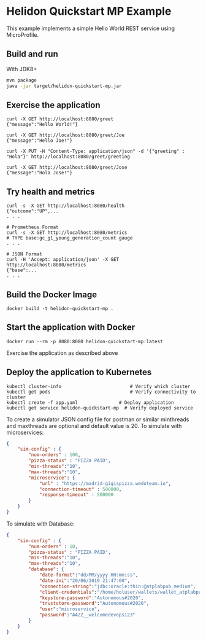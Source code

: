 # Helidon Quickstart MP Example

This example implements a simple Hello World REST service using MicroProfile.

## Build and run

With JDK8+
```bash
mvn package
java -jar target/helidon-quickstart-mp.jar
```

## Exercise the application

```
curl -X GET http://localhost:8080/greet
{"message":"Hello World!"}

curl -X GET http://localhost:8080/greet/Joe
{"message":"Hello Joe!"}

curl -X PUT -H "Content-Type: application/json" -d '{"greeting" : "Hola"}' http://localhost:8080/greet/greeting

curl -X GET http://localhost:8080/greet/Jose
{"message":"Hola Jose!"}
```

## Try health and metrics

```
curl -s -X GET http://localhost:8080/health
{"outcome":"UP",...
. . .

# Prometheus Format
curl -s -X GET http://localhost:8080/metrics
# TYPE base:gc_g1_young_generation_count gauge
. . .

# JSON Format
curl -H 'Accept: application/json' -X GET http://localhost:8080/metrics
{"base":...
. . .

```

## Build the Docker Image

```
docker build -t helidon-quickstart-mp .
```

## Start the application with Docker

```
docker run --rm -p 8080:8080 helidon-quickstart-mp:latest
```

Exercise the application as described above

## Deploy the application to Kubernetes

```
kubectl cluster-info                         # Verify which cluster
kubectl get pods                             # Verify connectivity to cluster
kubectl create -f app.yaml               # Deploy application
kubectl get service helidon-quickstart-mp  # Verify deployed service
```

To create a simulator JSON config file for postman or similar
minthreads and maxthreads are optional and default value is 20.
To simulate with microservices:
```json
{
    "sim-config" : {        
        "num-orders" : 100,  
        "pizza-status" : "PIZZA PAID",
        "min-threads":"10",
        "max-threads":"10",
        "microservice": {
            "url" : "https://madrid-gigispizza.wedoteam.io",
            "connection-timeout" : 500000,
            "response-timeout" : 500000
        }
    }
}
```
To simulate with Database:
```json
{
    "sim-config" : {        
        "num-orders" : 10,  
        "pizza-status" : "PIZZA PAID",
        "min-threads":"10",
        "max-threads":"10",
        "database": {
            "date-format":"dd/MM/yyyy HH:mm:ss",
            "date-ini":"20/06/2019 21:47:00",            
            "connection-string":"jdbc:oracle:thin:@atplabpub_medium",
            "client-credentials":"/home/holuser/wallets/wallet_atplabpub/",
            "keystore-password":"Autonomous#2020",
            "truststore-password":"Autonomous#2020",
            "user":"microservice",
            "password":"AAZZ__welcomedevops123"
        }
    }
}
```